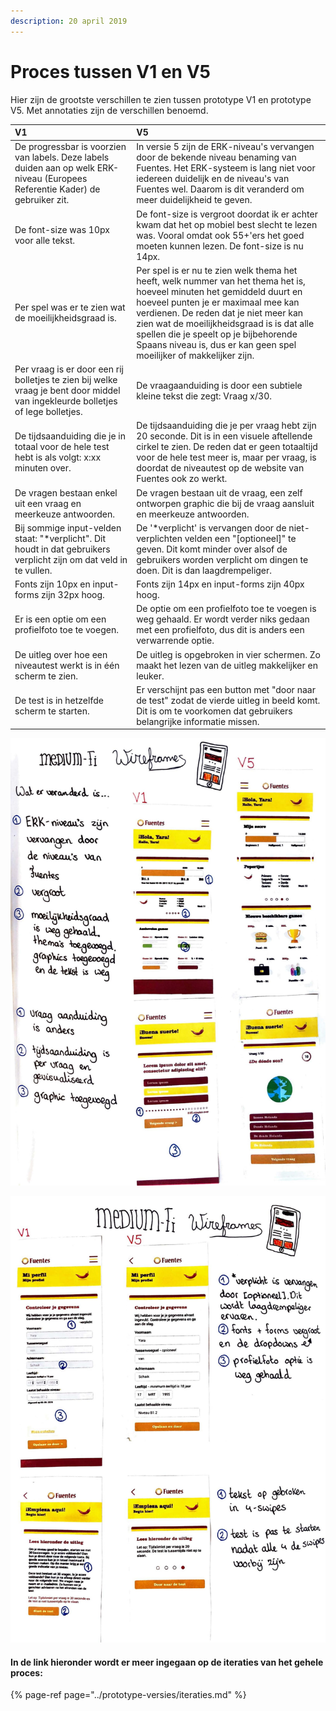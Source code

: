 ```yaml
---
description: 20 april 2019
---
```


# Proces tussen V1 en V5

Hier zijn de grootste verschillen te zien tussen prototype V1 en prototype V5. Met annotaties zijn de verschillen benoemd. 

| V1 | V5 |
| :--- | :--- |
| De progressbar is voorzien van labels. Deze labels duiden aan op welk ERK-niveau \(Europees Referentie Kader\) de gebruiker zit.  | In versie 5 zijn de ERK-niveau's vervangen door de bekende niveau benaming van Fuentes. Het ERK-systeem is lang niet voor iedereen duidelijk en de niveau's van Fuentes wel. Daarom is dit veranderd om meer duidelijkheid te geven. |
| De font-size was 10px voor alle tekst. | De font-size is vergroot doordat ik er achter kwam dat het op mobiel best slecht te lezen was. Vooral omdat ook 55+'ers het goed moeten kunnen lezen. De font-size is nu 14px. |
| Per spel was er te zien wat de moeilijkheidsgraad is. | Per spel is er nu te zien welk thema het heeft, welk nummer van het thema het is, hoeveel minuten het gemiddeld duurt en hoeveel punten je er maximaal mee kan verdienen. De reden dat je niet meer kan zien wat de moeilijkheidsgraad is is dat alle spellen die je speelt op je bijbehorende Spaans niveau is, dus er kan geen spel moeilijker of makkelijker zijn. |
| Per vraag is er door een rij bolletjes te zien bij welke vraag je bent door middel van ingekleurde bolletjes of lege bolletjes. | De vraagaanduiding is door een subtiele kleine tekst die zegt: Vraag x/30. |
| De tijdsaanduiding die je in totaal voor de hele test hebt is als volgt: x:xx minuten over. | De tijdsaanduiding die je per vraag hebt zijn 20 seconde. Dit is in een visuele aftellende cirkel te zien. De reden dat er geen totaaltijd voor de hele test meer is, maar per vraag, is doordat de niveautest op de website van Fuentes ook zo werkt. |
| De vragen bestaan enkel uit een vraag en meerkeuze antwoorden. | De vragen bestaan uit de vraag, een zelf ontworpen graphic die bij de vraag aansluit en meerkeuze antwoorden. |
| Bij sommige input-velden staat: "\*verplicht". Dit houdt in dat gebruikers verplicht zijn om dat veld in te vullen. | De '\*verplicht' is vervangen door de niet-verplichten velden een "\[optioneel\]" te geven. Dit komt minder over alsof de gebruikers worden verplicht om dingen te doen. Dit is dan laagdrempeliger. |
| Fonts zijn 10px en input-forms zijn 32px hoog. | Fonts zijn 14px en input-forms zijn 40px hoog. |
| Er is een optie om een profielfoto toe te voegen. | De optie om een profielfoto toe te voegen is weg gehaald. Er wordt verder niks gedaan met een profielfoto, dus dit is anders een verwarrende optie. |
| De uitleg over hoe een niveautest werkt is in één scherm te zien. | De uitleg is opgebroken in vier schermen. Zo maakt het lezen van de uitleg makkelijker en leuker.  |
| De test is in hetzelfde scherm te starten. | Er verschijnt pas een button met "door naar de test" zodat de vierde uitleg in beeld komt. Dit is om te voorkomen dat gebruikers belangrijke informatie missen. |

![](../../.gitbook/assets/scan-7-may-2019-2-1%20%281%29.jpg)

![](../../.gitbook/assets/scan-7-may-2019-3-1.jpg)

#### In de link hieronder wordt er meer ingegaan op de iteraties van het gehele proces:

{% page-ref page="../prototype-versies/iteraties.md" %}

